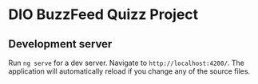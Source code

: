 # DIO BuzzFeed Quizz Project

## Development server
Run `ng serve` for a dev server. Navigate to `http://localhost:4200/`. The application will automatically reload if you change any of the source files.

